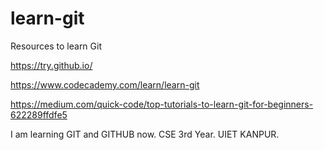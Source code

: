 # learn-git
Resources to learn Git

https://try.github.io/

https://www.codecademy.com/learn/learn-git

https://medium.com/quick-code/top-tutorials-to-learn-git-for-beginners-622289ffdfe5

I am learning GIT and GITHUB now.
CSE 3rd Year.
UIET KANPUR.
